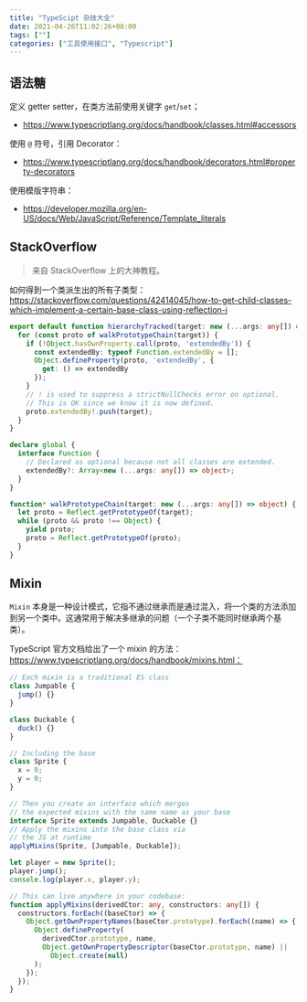 ```yaml
---
title: "TypeScipt 杂技大全"
date: 2021-04-26T11:02:26+08:00
tags: [""]
categories: ["工具使用接口", "Typescript"]
---
```



## 语法糖

定义 getter setter，在类方法前使用关键字 `get`/`set`；

- https://www.typescriptlang.org/docs/handbook/classes.html#accessors

使用 `@` 符号，引用 Decorator：

- https://www.typescriptlang.org/docs/handbook/decorators.html#property-decorators

使用模版字符串：

- https://developer.mozilla.org/en-US/docs/Web/JavaScript/Reference/Template_literals


## StackOverflow

> 来自 StackOverflow 上的大神教程。

如何得到一个类派生出的所有子类型：https://stackoverflow.com/questions/42414045/how-to-get-child-classes-which-implement-a-certain-base-class-using-reflection-i

```typescript
export default function hierarchyTracked(target: new (...args: any[]) => object) {
  for (const proto of walkPrototypeChain(target)) {
    if (!Object.hasOwnProperty.call(proto, 'extendedBy')) {
      const extendedBy: typeof Function.extendedBy = [];
      Object.defineProperty(proto, 'extendedBy', {
        get: () => extendedBy
      });
    }
    // ! is used to suppress a strictNullChecks error on optional.
    // This is OK since we know it is now defined.
    proto.extendedBy!.push(target);
  }
}

declare global {
  interface Function {
    // Declared as optional because not all classes are extended.
    extendedBy?: Array<new (...args: any[]) => object>;
  }
}

function* walkPrototypeChain(target: new (...args: any[]) => object) {
  let proto = Reflect.getPrototypeOf(target);
  while (proto && proto !== Object) {
    yield proto;
    proto = Reflect.getPrototypeOf(proto);
  }
}
```

## Mixin 

`Mixin` 本身是一种设计模式，它指不通过继承而是通过混入，将一个类的方法添加到另一个类中。这通常用于解决多继承的问题（一个子类不能同时继承两个基类）。

TypeScript 官方文档给出了一个 mixin 的方法：https://www.typescriptlang.org/docs/handbook/mixins.html：

```typescript
// Each mixin is a traditional ES class
class Jumpable {
  jump() {}
}

class Duckable {
  duck() {}
}

// Including the base
class Sprite {
  x = 0;
  y = 0;
}

// Then you create an interface which merges
// the expected mixins with the same name as your base
interface Sprite extends Jumpable, Duckable {}
// Apply the mixins into the base class via
// the JS at runtime
applyMixins(Sprite, [Jumpable, Duckable]);

let player = new Sprite();
player.jump();
console.log(player.x, player.y);

// This can live anywhere in your codebase:
function applyMixins(derivedCtor: any, constructors: any[]) {
  constructors.forEach((baseCtor) => {
    Object.getOwnPropertyNames(baseCtor.prototype).forEach((name) => {
      Object.defineProperty(
        derivedCtor.prototype, name,
        Object.getOwnPropertyDescriptor(baseCtor.prototype, name) ||
          Object.create(null)
      );
    });
  });
}
```


